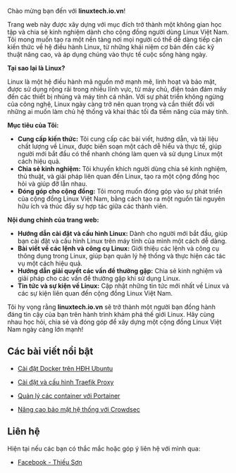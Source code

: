 Chào mừng bạn đến với **linuxtech.io.vn**!

Trang web này được xây dựng với mục đích trở thành một không gian học tập và chia sẻ kinh nghiệm dành cho cộng đồng người dùng Linux Việt Nam. Tôi mong muốn tạo ra một nền tảng nơi mọi người có thể dễ dàng tiếp cận kiến thức về hệ điều hành Linux, từ những khái niệm cơ bản đến các kỹ thuật nâng cao, và áp dụng chúng vào thực tế cuộc sống hàng ngày.

**Tại sao lại là Linux?**

Linux là một hệ điều hành mã nguồn mở mạnh mẽ, linh hoạt và bảo mật, được sử dụng rộng rãi trong nhiều lĩnh vực, từ máy chủ, điện toán đám mây đến các thiết bị nhúng và máy tính cá nhân. Với sự phát triển không ngừng của công nghệ, Linux ngày càng trở nên quan trọng và cần thiết đối với những ai muốn làm chủ hệ thống và khai thác tối đa tiềm năng của máy tính.

**Mục tiêu của Tôi:**

*   **Cung cấp kiến thức:** Tôi cung cấp các bài viết, hướng dẫn, và tài liệu chất lượng về Linux, được biên soạn một cách dễ hiểu và thực tế, giúp người mới bắt đầu có thể nhanh chóng làm quen và sử dụng Linux một cách hiệu quả.
*   **Chia sẻ kinh nghiệm:** Tôi khuyến khích người dùng chia sẻ kinh nghiệm, thủ thuật, và giải pháp liên quan đến Linux, tạo ra một cộng đồng học hỏi và giúp đỡ lẫn nhau.
*   **Đóng góp cho cộng đồng:** Tôi mong muốn đóng góp vào sự phát triển của cộng đồng Linux Việt Nam, bằng cách tạo ra một nguồn tài nguyên hữu ích và thúc đẩy sự hợp tác giữa các thành viên.

**Nội dung chính của trang web:**

*   **Hướng dẫn cài đặt và cấu hình Linux:** Dành cho người mới bắt đầu, giúp bạn cài đặt và cấu hình Linux trên máy tính của mình một cách dễ dàng.
*   **Bài viết về các lệnh và công cụ Linux:** Giới thiệu các lệnh và công cụ thông dụng trong Linux, giúp bạn quản lý hệ thống và thực hiện các tác vụ một cách hiệu quả.
*   **Hướng dẫn giải quyết các vấn đề thường gặp:** Chia sẻ kinh nghiệm và giải pháp cho các vấn đề thường gặp khi sử dụng Linux.
*   **Tin tức và sự kiện về Linux:** Cập nhật những tin tức mới nhất về Linux và các sự kiện liên quan đến cộng đồng Linux Việt Nam.

Tôi hy vọng rằng **linuxtech.io.vn** sẽ trở thành một người bạn đồng hành đáng tin cậy của bạn trên hành trình khám phá thế giới Linux. Hãy cùng nhau học hỏi, chia sẻ và đóng góp để xây dựng một cộng đồng Linux Việt Nam ngày càng lớn mạnh!


## Các bài viết nổi bật
- [Cài đặt Docker trên HĐH Ubuntu](docker/index.md)

- [Cài đặt và cấu hình Traefik Proxy](docker/traefik.md)

- [Quản lý các container với Portainer](docker/portainer.md)

- [Nâng cao bảo mật hệ thống với Crowdsec](docker/crowdsec.md)

## Liên hệ
Hiện tại nếu các bạn có thắc mắc hoặc góp ý liên hệ với mình qua:

- [Facebook - Thiếu Sơn](https://www.facebook.com/ko.co.username/)